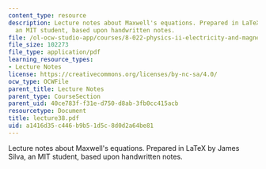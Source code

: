 ```yaml
---
content_type: resource
description: Lecture notes about Maxwell's equations. Prepared in LaTeX by James Silva,
  an MIT student, based upon handwritten notes.
file: /ol-ocw-studio-app/courses/8-022-physics-ii-electricity-and-magnetism-fall-2006/a1416d35c446b9b51d5c8d0d2a64be81_lecture38.pdf
file_size: 102273
file_type: application/pdf
learning_resource_types:
- Lecture Notes
license: https://creativecommons.org/licenses/by-nc-sa/4.0/
ocw_type: OCWFile
parent_title: Lecture Notes
parent_type: CourseSection
parent_uid: 40ce783f-f31e-d750-d8ab-3fb0cc415acb
resourcetype: Document
title: lecture38.pdf
uid: a1416d35-c446-b9b5-1d5c-8d0d2a64be81
---
```

Lecture notes about Maxwell's equations. Prepared in LaTeX by James Silva, an MIT student, based upon handwritten notes.